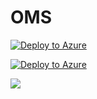 # OMS

[![Deploy to Azure](http://azuredeploy.net/deploybutton.png)](https://azuredeploy.net/)

[![Deploy to Azure](http://azuredeploy.net/deploybutton.png)](https://portal.azure.com/#create/Microsoft.Template/uri/https://github.com/AsithaD/OMS/blob/master/azuredeploy.json) 


<a href="https://azuredeploy.net/
   repository=https://github.com/AsithaD/OMS"
   target="_blank">
   <img src="http://azuredeploy.net/deploybutton.png"/>
</a>
